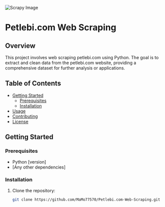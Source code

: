 ![Scrapy Image](https://raw.githubusercontent.com/MaMo77570/WEB_SCRAPING/main/scrapy.avif)
# Petlebi.com Web Scraping

## Overview

This project involves web scraping petlebi.com using Python. The goal is to extract and clean data from the petlebi.com website, providing a comprehensive dataset for further analysis or applications.

## Table of Contents

- [Getting Started](#getting-started)
  - [Prerequisites](#prerequisites)
  - [Installation](#installation)
- [Usage](#usage)
- [Contributing](#contributing)
- [License](#license)

## Getting Started

### Prerequisites

- Python [version]
- [Any other dependencies]

### Installation

1. Clone the repository:

   ```bash
   git clone https://github.com/MaMo77570/Petlebi.com-Web-Scraping.git
